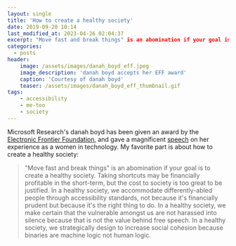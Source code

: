 ```yaml
---
layout: single
title: 'How to create a healthy society'
date: 2019-09-20 10:14
last_modified_at: 2023-04-26 02:04:37
excerpt: "Move fast and break things" is an abomination if your goal is to create a healthy society
categories:
  - posts
header:
    image: /assets/images/danah_boyd_eff.jpeg
    image_description: 'danah boyd accepts her EFF award'
    caption: 'Courtesy of danah boyd'
    teaser: /assets/images/danah_boyd_eff_thumbnail.gif
tags:
    - accessibility
    - me-too
    - society
---
```


Microsoft Research's danah boyd has been given an award by the [Electronic Frontier Foundation](https://eff.org/),
and gave a magnificent
[speech](https://web.archive.org/web/20191213222537/https://onezero.medium.com/facing-the-great-reckoning-head-on-8fe434e10630)
on her experience as a women in technology.
My favorite part is about how to create a healthy society:

> "Move fast and break things" is an abomination if your goal is to create a healthy society.
> Taking shortcuts may be financially profitable in the short-term,
> but the cost to society is too great to be justified.
> In a healthy society,
> we accommodate differently-abled people through accessibility standards,
> not because it's financially prudent but because it's the right thing to do.
> In a healthy society,
> we make certain that the vulnerable amongst us are not harassed into silence
> because that is not the value behind free speech.
> In a healthy society,
> we strategically design to increase social cohesion
> because binaries are machine logic not human logic.
